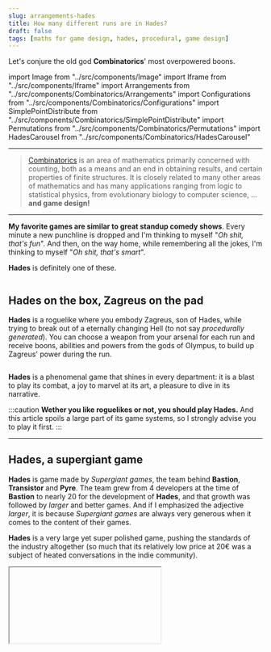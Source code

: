 ```yaml
---
slug: arrangements-hades
title: How many different runs are in Hades?
draft: false
tags: [maths for game design, hades, procedural, game design]
---
```


Let's conjure the old god **Combinatorics**' most overpowered boons.

<!--truncate-->

import Image from "../src/components/Image"
import Iframe from "../src/components/Iframe"
import Arrangements from "../src/components/Combinatorics/Arrangements"
import Configurations from "../src/components/Combinatorics/Configurations"
import SimplePointDistribute from "../src/components/Combinatorics/SimplePointDistribute"
import Permutations from "../src/components/Combinatorics/Permutations"
import HadesCarousel from "../src/components/Combinatorics/HadesCarousel"

---

> [Combinatorics](https://en.wikipedia.org/wiki/Combinatorics) is an area of mathematics primarily concerned with counting, both as a means and an end in obtaining results, and certain properties of finite structures. It is closely related to many other areas of mathematics and has many applications ranging from logic to statistical physics, from evolutionary biology to computer science, ... **and game design!**

---

**My favorite games are similar to great standup comedy shows**. Every minute a new punchline is dropped and I'm thinking to myself "_Oh shit, that's fun_". And then, on the way home, while remembering all the jokes, I'm thinking to myself "_Oh shit, that's smart_".

**Hades** is definitely one of these.

<Image srcImage="https://upload.wikimedia.org/wikipedia/en/c/cc/Hades_cover_art.jpg" legend="Hades cover art" />

## Hades on the box, Zagreus on the pad

**Hades** is a roguelike where you embody Zagreus, son of Hades, while trying to break out of a eternally changing Hell (to not say _procedurally generated_). You can choose a weapon from your arsenal for each run and receive boons, abilities and powers from the gods of Olympus, to build up Zagreus' power during the run.

<Image srcImage="https://upload.wikimedia.org/wikipedia/en/1/1a/Hades_video_game_screenshot.jpg" legend="Hades uses an isometric view, with Zagreus on the center of the screen." />

**Hades** is a phenomenal game that shines in every department: it is a blast to play its combat, a joy to marvel at its art, a pleasure to dive in its narrative.

:::caution
**Wether you like roguelikes or not, you should play Hades.** And this article spoils a large part of its game systems, so I strongly advise you to play it first.
:::

---

## Hades, a supergiant game

**Hades** is game made by _Supergiant games_, the team behind **Bastion**, **Transistor** and **Pyre**. The team grew from 4 developers at the time of **Bastion** to nearly 20 for the development of **Hades**, and that growth was followed by _larger_ and better games. And if I emphasized the adjective _larger_, it is because _Supergiant games_ are always very generous when it comes to the content of their games.

**Hades** is a very large yet super polished game, pushing the standards of the industry altogether (so much that its relatively low price at 20€ was a subject of heated conversations in the indie community).

<Iframe srcUrl="https://www.youtube.com/embed/91t0ha9x0AE" legend="Official Animated Trailer for Hades" />

Being a roguelike, **Hades** is focused on **replayability**: each run must be new, yet using the same grammar so that the player can still learn the game and get better at it. Procedural generation is essential to both the design of a roguelike (to keep things fresh yet familiar) and the production team.

<p style={{ textAlign: "center", fontWeight: "bold", marginTop: "20px", fontSize: "18px" }}>
  You want to create a game with an infinite amount of runs,<br/>
  with a very finite amount of time and resources.
</p>

Scoping this kind of project is a tough task, so let's crunch some numbers!

---

### The size of Hell

On of the biggest task to tackle in a videogame like **Hades** is to create its world. _Supergiant_ has a lot of experience in that matter, and were extra smart about designing their own version of a procedural Hell.

**The player explores the world by stepping into a succession of rooms across 4 biomes : Tartarus, Asphodel, Elysium and the Temple of Styx.** The room before each biome is a boss room, containing a particularly tough but constant challenge, the boss itself and the layout of its room remaining unchanged across runs (well up until the endgame starts). What _does_ change in each biome is the rooms you cross before the boss.

_Supergiant_ is using a technique [I described before as **content distribution**](/blog/content-distribution) : Hell is not redrawn from scratch every time Zagreus steps into Tartarus _yet again_, Hell is pulling rooms from an existing library and linking them with doors.

This technique is great because it automatically gives you a distributed design process split in two layers : **designing individuals rooms** and **designing the rules of assemblage**. Even then, it doesn't mean that it becomes easy: it will take many iterations to nail the level design of the rooms, artists will spend days preping every room into looking gorgeous, a programmer will write and rewrite dozens of times the algorithm of generation.

Here are the standard rooms of the first 3 biomes ([source](https://www.hades-guides.ovh/index.php/chamber-layout/)):

<p style={{ textAlign: "center", fontWeight: "bold", marginTop: 20, marginBottom: 10, fontSize: "24px" }}>
  24 rooms of Tartarus
</p>
<HadesCarousel world="Tartarus" length={24} />
<p style={{ textAlign: "center", fontWeight: "bold", marginTop: 20, marginBottom: 10, fontSize: "24px" }}>
  11 rooms of Asphodel
</p>
<HadesCarousel world="Asphodel" length={11} />
<p style={{ textAlign: "center", fontWeight: "bold", marginTop: 20, marginBottom: 10, fontSize: "24px" }}>
  13 rooms of Elysium
</p>
<HadesCarousel world="Elysium" length={13} />

**The number of rooms you will cross in those 3 biomes is fixed for each run** :

- Tartarus starts in chamber 1, ends in chamber 12 (13 is the end shop).
- Asphodel starts in chamber 16, ends in chamber 22 (23 is the end shop).
- Elysium starts in chamber 26, ends in chamber 34 (35 is the end shop).

For Tartarus, that means that **we have to pick 12 rooms in our 24 rooms library**.

<p style={{ textAlign: "center", fontWeight: "bold", marginTop: 20, fontSize: "21px" }}>
  In this context, how many different Tartarus configurations exist?
</p>

<!--
// https://fr.wikiversity.org/wiki/Combinatoire/Arrangements_sans_r%C3%A9p%C3%A9tition
https://fr.wikipedia.org/wiki/Arrangement
https://fr.wikipedia.org/wiki/Principe_des_tiroirs
-->

<!--
https://www.alloprof.qc.ca/fr/eleves/bv/mathematiques/les-permutations-les-arrangements-et-les-combinai-m1346

Arrangement = order is important
Combination = order is not important

 -->

Since the order of the rooms is important, the combinatrics _boon_ we are going to use is **permutation**, an ordered arrangement of elements.

More specifically, we are trying to count the arrangements of 12 rooms taken from a set of 24 rooms, so we are talking about the k-permutations of n, where k is 12 and n is 24.

To discover the formula giving us the answer, we have to think of what happens when we are generating an arrangement. We start with our n rooms and the first thing to do is:

- Choosing our first room. **I have exactly _n_ choices at this point.** So I'm choosing a room at random and taking it out of the library.
- Ok so now let's choose a second room. **I have _n-1_ choices now**, because I can't choose the element I picked as the first room.
- On the third room, **I will have _n-2_ choices**, because I can't pick the first two elements.
- You get the idea: on the room n°X, **I will have _n-(X-1) = n-X+1_ choices**.
- On room n°k, **I will have _n-k+1_ choices**.

The final number of arrangements is the product of the possible choices at each step. Thus: $A_{n}^k = n*(n-1)*(n-2)*...*(n-k+2)*(n-k+1)$.

And this formula can be simplified with factorials like this:

$$
A_{n}^k = \frac{n!}{(n-k)!}
$$

$k$ is the number of rooms to choose, $n$ is the total number of rooms

So in the case of Tartarus:

$$
\scriptsize A_{24}^{12} = \frac{24!}{(24-12)!} = \frac{24!}{12!} = 1295295050649600
$$

In the case of Asphodel:

$$
\scriptsize A_{11}^{6} = \frac{11!}{(11-6)!} = \frac{11!}{5!} = 332640
$$

In the case of Elysium:

$$
\scriptsize A_{13}^{8} = \frac{13!}{(13-8)!} = \frac{13!}{5!} = 51891840
$$

Just for the first biome, we have a number with 16 digits. And the situation is even more crazy since each chamber can be mirrored, each chamber can welcome different challenges, each chamber can contain or not chests and pots. And I don't count the special chambers or internal mini-bosses in the mix. **In any case, the real number of arrangements is of course higher**.

<p style={{ textAlign: "center", fontWeight: "bold", marginTop: 20, fontSize: "21px" }}>
  With those kind of numbers,<br/>a player will never pass through the same version of Hell.
</p>

You can set up your own numbers and calculate the number of arrangements directly below (until it goes over the maximum integer authorized by JS):

<Arrangements />

<br/>

:::note

I find this calculus fun for hero-based arena games, like _League of Legends_ or _Rainbow Six Siege_. The roster of the characters is often huge, theoretically offering unique combinations each game.

:::

---

### The size of the Pact of Punishment

<Image srcImage="https://interfaceingame.com/wp-content/uploads/hades/hades-pact-of-punishment.jpg" legend="The infernal Pact of punishment." />

<br/>

The **_Pact of Punishment_** is the main feature driving the endgame of **Hades**, unlocked after your 10th successful run.

**At this point of the game, you are in a good spot** : you invested the different currencies of the game into improving the power of Zagreus, you spent [approximately 20 hours](https://howlongtobeat.com/game?id=62941) in the game already so you know the game systems, enemies, weapons and characters well.

You progressed too much! The game is too easy for you! Let's make the game progress then. But on the contrary to most "high difficulty" modes you can encounter, **Hades** lets you choose the stick to be beaten with.

Indeed, the **_Pact of Punishment_** lets you customize the increased difficulty of your run through control of many parameters of the game : health/speed/power of your enemies, alternate versions of the bosses, time limits, ... The smart thing here is to tye progression with the procedural generation of the dungeon in order to keep discovering things, weapons, rooms, etc late in the game.

**All of those changes adds up in a single value exposed to players**: <span style={{fontWeight: "bold", color: "red"}}>heat</span>. And so naturally, the game encourages you to complete the game with increasing levels of heat, for every weapon form there is, each new heat level giving access to precious resources that you can only loot once per level of heat and per weapon.

Giving the players the choice of their challenge is a genius move, as it involves them much more in the conception of the rules of the game, something utterly motivating. I believe you'll see this approach being used more and more by the industry.

<Image srcImage="https://interfaceingame.com/wp-content/uploads/shadow-of-the-tomb-raider/shadow-of-the-tomb-raider-select-difficulty-1920x1080.jpg" legend="Shadow the Tomb Raider drops the overall difficulty [Easy, Normal, Hard] for something more granular on its 3 gameplay pillars: combat, exploration, puzzle." />

<p style={{ textAlign: "center", fontWeight: "bold", marginTop: 20, fontSize: "21px" }}>
  But exactly how many choices does this kind of menu create for players? How many configurations of the <i>Pact of Punishment</i> exist?
</p>

Well for the total number of configurations, the answer is really easy to compute. As reminder here is a summary of the **_Pact of Punishment_** options, and how many "ranks" there is per option:
<br/>

| Condition            | Ranks | Condition           | Ranks  |
| -------------------- | ----- | ------------------- | ------ |
| Hard Labor           | 5     | Underworld Customs  | 1      |
| Lasting Consequences | 4     | Forced Overtime     | 2      |
| Convenience Fee      | 2     | Heightened Security | 1      |
| Jury Summons         | 3     | Routine Inspection  | 4      |
| Extreme Measures     | 4     | Damage Control      | 2      |
| Calisthenics Program | 2     | Approval Process    | 2      |
| Benefits Package     | 2     | Tight Deadline      | 3      |
| Middle Management    | 1     |                     |        |
|                      |       | **Total**           | **37** |

<br/>

Like before, let's think about what happens when a player makes a configuration:

- On the first option "Hard Labor", **I have _5+1=6_ choices**, the 5 ranks and the choice to not activate this option at all.
- On the second option "Lasting Consequences", **I have _4+1=5_ choices**, the 4 ranks and the choice to not activate this option at all.
- You get the idea: on option n°X, **I have _n+1_ choices**, _n_ being the number of ranks possible in this option.

The final number of configurations is the product of the possible choices at each step. Thus:

$$
\scriptsize Pact = 6*5*3*4*5*3*3*2*2*3*2*5*3*3*4 = 69984000
$$

**Close to 70 millions possibilities!** Not bad for just 15 options!

You can set up your own options and calculate the total number of configurations directly below:

<Configurations />

So calculating the total is pretty easy right? What if I want something a bit more subtle now?

Because of the <span style={{fontWeight: "bold", color: "red"}}>heat</span> value exposition, the **_Pact of Punishment_** looks a lot like a point attribution system. Something that you would see in for a character build in an RPG for example.

<Image srcImage="https://www.gameuidatabase.com/uploads/Disco-Elysium12152020-023713-4326.jpg" legend="Disco Elysium makes you spend skill points in variety of sub-categories." />

<Image srcImage="https://www.gameuidatabase.com/uploads/Dark-Souls07152020-084348-29696.jpg" legend="In Dark Souls, you spend souls to level up, and you redistribute your level points in the properties of your character: Vitality, Attunement, Endurance, ..."/>

So, according to me, an interesting question would be:

<p style={{ textAlign: "center", fontWeight: "bold", marginTop: 20, fontSize: "21px" }}>
  At a given <span style={{fontWeight: "bold", color: "red"}}>heat</span>, how many configurations<br/> of the <i>Pact of Punishment</i> exist?
</p>

Because each option has a different maximum attributed, it would make the whole calculation very very complex, so we'll make this much more simpler.

Let's say I have 10 points to distribute into 5 differents categories like this:

<SimplePointDistribute />

<p style={{ textAlign: "center", fontWeight: "bold", marginTop: 20, fontSize: "21px" }}>
  How many point distributions exist?
</p>

To discover this formula, **we're gonna change the problem again and make it look like another problem where we might know the answer.**

Fundamentally speaking, a distribution is an addition of 5 elements that equals to 10. So the question becomes:

<p style={{ textAlign: "center", fontWeight: "bold", marginTop: 20, fontSize: "21px" }}>
  How many ways to cut 10 in 5 exist?
</p>

Now let's say I represent 10 with 10 symbols such as this star $*$. A distribution becomes something like this:

$$
***+*+***+**+*
$$

And other solutions might look this:

$$
******+*+*+*+*
$$

$$
**+**+**+**+**
$$

$$
**********++++
$$

And for that matter, we can replace the $*$ symbol with a letter and the $+$ sign with another letter and the solutions will stay the same:

$$
AAAAAABABABABA
$$

$$
AABAABAABAABAA
$$

$$
AAAAAAAAAABBBB
$$

So the problem becomes:

<p style={{ textAlign: "center", fontWeight: "bold", marginTop: 20, fontSize: "21px" }}>
  How many words can we make with 10 A and 4 B?
</p>

Or in a more mathematic way:

<p style={{ textAlign: "center", fontWeight: "bold", marginTop: 20, fontSize: "21px" }}>
  How many permutations of 14 symbols (10 * and 4 +) exist?
</p>

In mathematics, we're saying that we're looking for the number of **permutations with repetitions**.

To discover this formula we first have to look at a simpler case where all the elements are distincts.

If all the $n$ elements are distincts (so **permutations without repetitions**), let's analyze what happens when we generate an arrangement:

- On the first pick, **I have exactly _n_ choices**.
- On the second pick, **I have exactly _n-1_ choices**, because I can't choose
- On the third pick, **I will have _n-2_ choices**, because I can't pick the first two elements.
- You get the idea: on the pick n°X, **I will have _n-(X-1) = n-X+1_ choices**.
- On the last pick, **I will have _1_ choice**.

The final number of arrangements is the product of the possible choices at each step. Thus: $P_{n} = n*(n-1)*(n-2)*...*2*1$.

And this formula is quite literaly:

$$
P_{n} = n!
$$

But now, **let's reintroduce the fact that the $n$ elements are such that there are $n_{1}$ identical objects and $n_{2}$ other identical objects and $n_{1}+n_{2}=n$** (in our example $n_{1}=10$ and $n_{2}=4$).

For each of the $P_{n} = n!$ permutations, **we can permute the $n_{1}$ identical objects and the arrangement would be the same**. And since we have $n_{1}$ elements, there are $n_{1}!$ ways to permute those elements without changing the arrangement. Same thing for the other $n_{2}$ elements.

So the number of permutations of $n$ elements with $n_{1}$ identical objects and $n_{2}$ other identical objects is:

$$
\scriptsize P(n_{1}, n_{2}) = \frac{(n_{1}+n_{2})!}{n_{1}!n_{2}!}
$$

Thus, if I have $n$ points and $k$ categories, the number of possible distributions is:

$$
P(n, k-1) = \frac{(n+k-1)!}{n!(k-1)!}
$$

As a consequence, the number of distributions of 10 points in 5 categories is:

$$
\scriptsize P(10, 5-1) = P(10, 4) = \frac{14!}{10!4!} = 1001
$$

Again, passing a thousand possibilities with those small numbers seems crazy, and I'll address this point in the next part. In the meantime, you can set up your own numbers and calculate the number of permutations directly below:

<Permutations />

<br/>

:::info

An interesting thing to note here is that:

$$
\scriptsize P(n, k-1) = \frac{(n+k-1)!}{n!(k-1)!} = \binom{n+k-1}{k-1} = C_{n+k-1}^{k-1}
$$

The [_binomial coefficient_](https://en.wikipedia.org/wiki/Binomial_coefficient) finds its way into our calculus (as it usually does).

:::

---

## Plot twist: these numbers are stupid

I didn't present all the systems of **Hades** that introduces differences for each run: the mirror of night, the weapons, the keepsakes, the boons, ... with everything combined, **this game offers more than billions of billions of variations**.

And now, the hard truth:

<p style={{ textAlign: "center", fontWeight: "bolder", marginTop: 20, fontSize: "21px", color: "crimson" }}>
  The mathematical variations are <span style={{color: "red"}}>not</span> game design variations.
</p>

The numbers I developed do not represent the _**variety feel**_ of players in **Hades**. It doesn't mean that it's completely useless, it means that we need to reinterpret them a bit. And my first argument is:

### The majority of mathematical variations are insignificant

The size of Hell doesn't matter that much because players won't make a huge deal out of the fact that they won't cross the same rooms in the exact same order as their last run. What is important for sizing Hell is how many rooms do I cross each time out of how many rooms exist, so the **coverage** of the set of rooms.

<p style={{ textAlign: "center"}}>
Tartarus picks 12 rooms out of its 24 choices,<br/>so you'll see <b>50%</b> of the library on each run.
</p>
<p style={{ textAlign: "center"}}>
Asphodel picks 6 rooms out of its 11 choices,<br/>so you'll see <b>54%</b> of the library on each run.
</p>
<p style={{ textAlign: "center"}}>
Elysium picks 8 rooms out of its 13 choices,<br/>so you'll see <b>61%</b> of the library on each run.
</p>

And that is **by design**: a roguelike like Hades rewards learning through repetition. If you step into a completely new room you're not gonna feel as in control as if you step into a room you crossed 50 times already. And like most games, **Hades**' players thrive on the power fantasy the game offers.

**Striking a balance between variety and familiarity on the same game system is tough, that's why roguelikes found a neat technique : just make two game systems on top of each other.** One is predictible (the dungeon generation) and you can learn it quickly, and the other is way more _random_ so you can't predict its behavior easily (the character build per run system). This separation allows the two game systems to have more focused role while complementing each other.

Indeed, you want players to keep building their runs on the knowledge accumulated on the first system, enough to give them the confidence to improvise and try something new in the other system. **The _variety feel_ is created by the players themselves through their engagement in a complex system, made possible by their mastery of another underlying one.**

<br/>
<Iframe srcUrl="https://www.youtube.com/embed/aozqa_7PLhE" legend="No Man's Sky claims it has over 18 quintillion planets."/>

The 18 quintillions planets of No Man's Sky are meaningless if they all play the same. The 1 billion weapons of Borderlands 3 are meaningless if they all play the same.

Those huge numbers behind procedural generation hide the true depth of their game systems behind mathematical reasoning. **Hades** is great because many game systems introduces significant gameplay variations: the mirror of night, the weapons, the keepsakes, the boons, the pact of punishment, ... With just those, **Hades** can offer easily 1000 entirely different runs, when 99% of players won't go past 100.

### Also: we suck at math

You may have been surprised by the gigantic numbers the different calculus outputted. The thing is: **we are really bad with dealing with huge numbers**. It's really difficult to get a natural hunch about combinatorics, because our brain is not natively wired for it.

An [indian legend](https://en.wikipedia.org/wiki/Wheat_and_chessboard_problem) tells the story of the king Belbik who promised a reward for anyone who could distract him out of his boredom. The brahmin Sissa invents chess to the delight of the king, who asks Sissa how he wants be rewarded. Sissa tells the king to put one grain of rice on the first square of the chessboard, two on the second square, four on the third, and so on doubling the number of grains on each square : Sissa will only take the grains on the 64th square of the chessboard. The king is amused by this request and accept immediately. Here is what the numbers would look like on the chessboard:

<Image srcImage="https://upload.wikimedia.org/wikipedia/commons/thumb/e/e7/Wheat_Chessboard_with_line.svg/1024px-Wheat_Chessboard_with_line.svg.png" halfWidth legend="You can imagine the drop of sweat on the face of the King Belbik now. (Source wikipedia)"/>

The 64th square would contain $2^{64} = 9,223,372,036,854,775,808$ grains of rice, 10 billions of billions of grains, so 300 years at the actual rice mondial production rate! This quantity can't be hold on a single square since if we put the grains on the area of Paris, the layer would be 2km tall, weighing 200 billions of tons ([source](https://theconversation.com/face-au-mur-de-la-croissance-exponentielle-135331)).

The king didn't anticipate the crazy growth of a number doubled 63 times, probably because 63 is already a big number to apprehend for us! Like the king, nowadays against the exponential growth of the pandemic or climate change, we are not equipped mentally to imagine the consequences.

:::info

Sissa only asks for the quantity on the last square, since the last square contains as many grains as the rest of the squares on the board. Another fun and unintuitive property of this problem.

:::

We all have a lot of automatisms in order to simplify an issue, trying to bring it under 10 in order to solve this on our fingers. **Thus, if I come across a menu with 10 points to distribute across 5 sliders, I will see 5 choices to make, not 1 choice out of 1001 combinations**.

As designers, programmers, game makers, ... we might know the full complexity of our systems, but we must never assume that players will or should have that knowledge.

---

## Conclusion

Like any scientific measure, sizing your game systems must be analyzed and put in context. A big number doesn't necessarily mean big in-game value. And that's what I find fascinating about game design: its defiance towards mathematical logic.
